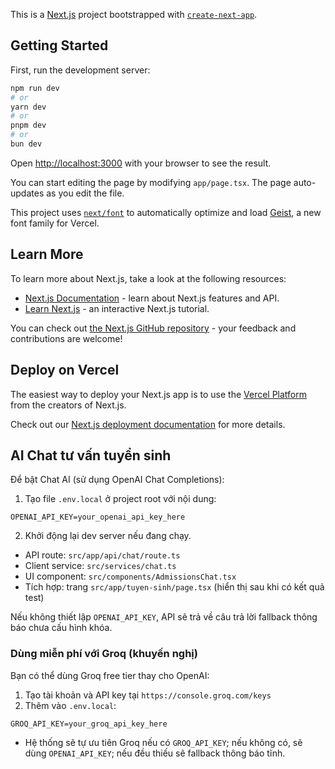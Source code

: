 This is a [Next.js](https://nextjs.org) project bootstrapped with [`create-next-app`](https://nextjs.org/docs/app/api-reference/cli/create-next-app).

## Getting Started

First, run the development server:

```bash
npm run dev
# or
yarn dev
# or
pnpm dev
# or
bun dev
```

Open [http://localhost:3000](http://localhost:3000) with your browser to see the result.

You can start editing the page by modifying `app/page.tsx`. The page auto-updates as you edit the file.

This project uses [`next/font`](https://nextjs.org/docs/app/building-your-application/optimizing/fonts) to automatically optimize and load [Geist](https://vercel.com/font), a new font family for Vercel.

## Learn More

To learn more about Next.js, take a look at the following resources:

- [Next.js Documentation](https://nextjs.org/docs) - learn about Next.js features and API.
- [Learn Next.js](https://nextjs.org/learn) - an interactive Next.js tutorial.

You can check out [the Next.js GitHub repository](https://github.com/vercel/next.js) - your feedback and contributions are welcome!

## Deploy on Vercel

The easiest way to deploy your Next.js app is to use the [Vercel Platform](https://vercel.com/new?utm_medium=default-template&filter=next.js&utm_source=create-next-app&utm_campaign=create-next-app-readme) from the creators of Next.js.

Check out our [Next.js deployment documentation](https://nextjs.org/docs/app/building-your-application/deploying) for more details.

## AI Chat tư vấn tuyển sinh

Để bật Chat AI (sử dụng OpenAI Chat Completions):

1. Tạo file `.env.local` ở project root với nội dung:

```
OPENAI_API_KEY=your_openai_api_key_here
```

2. Khởi động lại dev server nếu đang chạy.

- API route: `src/app/api/chat/route.ts`
- Client service: `src/services/chat.ts`
- UI component: `src/components/AdmissionsChat.tsx`
- Tích hợp: trang `src/app/tuyen-sinh/page.tsx` (hiển thị sau khi có kết quả test)

Nếu không thiết lập `OPENAI_API_KEY`, API sẽ trả về câu trả lời fallback thông báo chưa cấu hình khóa.

### Dùng miễn phí với Groq (khuyến nghị)
Bạn có thể dùng Groq free tier thay cho OpenAI:

1. Tạo tài khoản và API key tại `https://console.groq.com/keys`
2. Thêm vào `.env.local`:

```
GROQ_API_KEY=your_groq_api_key_here
```

- Hệ thống sẽ tự ưu tiên Groq nếu có `GROQ_API_KEY`; nếu không có, sẽ dùng `OPENAI_API_KEY`; nếu đều thiếu sẽ fallback thông báo tĩnh.
